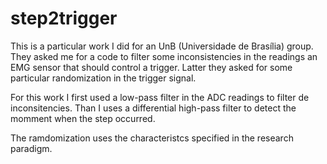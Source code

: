# step2trigger
This is a particular work I did for an UnB (Universidade de Brasília) group. They asked me for a code to filter some inconsistencies in the readings an EMG sensor that should control a trigger. Latter they asked for some particular randomization in the trigger signal.

For this work I first used a low-pass filter in the ADC readings to filter de inconsitencies. Than I uses a differential high-pass filter to detect the momment when the step occurred.

The ramdomization uses the characteristcs specified in the research paradigm.

